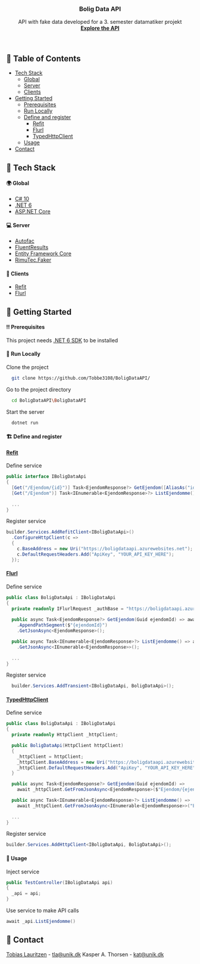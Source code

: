<!-- PROJECT LOGO -->
<div align="center">

  <h3 align="center">Bolig Data API</h3>

  <p align="center">
    API with fake data developed for a 3. semester datamatiker projekt
    <br />
    <a href="https://boligdataapi.azurewebsites.net/swagger/index.html"><strong>Explore the API</strong></a>
  </p>
</div>
<br />



<!-- Table of Contents -->
## :notebook_with_decorative_cover: Table of Contents
- [Tech Stack](#space_invader-tech-stack)
  * [Global](#earth_africa-global)
  * [Server](#computer-server)
  * [Clients](#iphone-clients)
- [Getting Started](#toolbox-getting-started)
  * [Prerequisites](#bangbang-prerequisites)
  * [Run Locally](#running-run-locally)
  * [Define and register](#building_construction-define-and-register)
    * [Refit](#refit)
    * [Flurl](#flurl)
    * [TypedHttpClient](#typedhttpclient)
  * [Usage](#eyes-usage)
- [Contact](#handshake-contact)



<!-- TechStack -->
## :space_invader: Tech Stack

#### :earth_africa: Global
<ul>
  <li><a href="https://docs.microsoft.com/en-us/dotnet/csharp/whats-new/csharp-10">C# 10</a></li>
  <li><a href="https://docs.microsoft.com/en-us/dotnet/core/whats-new/dotnet-6">.NET 6</a></li>
  <li><a href="https://docs.microsoft.com/en-us/aspnet/core/introduction-to-aspnet-core?view=aspnetcore-6.0">ASP.NET Core</a></li>
</ul>
  
  
#### :computer: Server
<ul>
  <li><a href="https://autofac.org">Autofac</a></li>
  <li><a href="https://github.com/altmann/FluentResults">FluentResults</a></li>
  <li><a href="https://docs.microsoft.com/en-us/ef/core/">Entity Framework Core</a></li>
  <li><a href="https://github.com/RimuTec/Faker">RimuTec.Faker</a></li>
</ul>

#### :iphone: Clients
<ul>
  <li><a href="https://reactiveui.github.io/refit/">Refit</a></li>
  <li><a href="https://flurl.dev">Flurl</a></li>
</ul>



<!-- Getting Started -->
## 	:toolbox: Getting Started

<!-- Prerequisites -->
#### :bangbang: Prerequisites

This project needs <a href="https://dotnet.microsoft.com/en-us/download/dotnet/6.0">.NET 6 SDK</a> to be installed


<!-- Run Locally -->
#### :running: Run Locally

Clone the project
```bash
  git clone https://github.com/Tobbe3108/BoligDataAPI/
```

Go to the project directory
```bash
  cd BoligDataAPI\BoligDataAPI
```

Start the server
```bash
  dotnet run
```



<!-- Usage -->
#### :building_construction: Define and register


#### <a href="https://github.com/Tobbe3108/BoligDataAPI/tree/master/Sample/Refit">Refit</a>

Define service
```csharp
public interface IBoligDataApi
{
  [Get("/Ejendom/{id}")] Task<EjendomResponse?> GetEjendom([AliasAs("id")] Guid ejendomId);
  [Get("/Ejendom")] Task<IEnumerable<EjendomResponse>?> ListEjendomme();
  
  ...
}
```

Register service
```csharp
builder.Services.AddRefitClient<IBoligDataApi>()
  .ConfigureHttpClient(c =>
  {
    c.BaseAddress = new Uri("https://boligdataapi.azurewebsites.net");
    c.DefaultRequestHeaders.Add("ApiKey", "YOUR_API_KEY_HERE");
  });
```


#### <a href="https://github.com/Tobbe3108/BoligDataAPI/tree/master/Sample/Flurl">Flurl</a>

Define service
```csharp
public class BoligDataApi : IBoligDataApi
{
  private readonly IFlurlRequest _authBase = "https://boligdataapi.azurewebsites.net".WithHeader("ApiKey", "YOUR_API_KEY_HERE");
  
  public async Task<EjendomResponse?> GetEjendom(Guid ejendomId) => await _authBase.AppendPathSegment("Ejendom")
    .AppendPathSegment($"{ejendomId}")
    .GetJsonAsync<EjendomResponse>();

  public async Task<IEnumerable<EjendomResponse>?> ListEjendomme() => await _authBase.AppendPathSegment("Ejendom")
    .GetJsonAsync<IEnumerable<EjendomResponse>>();
  
  ...
}
```

Register service
```csharp
  builder.Services.AddTransient<IBoligDataApi, BoligDataApi>();
```


#### <a href="https://github.com/Tobbe3108/BoligDataAPI/tree/master/Sample/TypedHttpClient">TypedHttpClient</a>

Define service
```csharp
public class BoligDataApi : IBoligDataApi
{
  private readonly HttpClient _httpClient;

  public BoligDataApi(HttpClient httpClient)
  {
    _httpClient = httpClient;
    _httpClient.BaseAddress = new Uri("https://boligdataapi.azurewebsites.net");
    _httpClient.DefaultRequestHeaders.Add("ApiKey", "YOUR_API_KEY_HERE");
  }

  public async Task<EjendomResponse?> GetEjendom(Guid ejendomId) =>
    await _httpClient.GetFromJsonAsync<EjendomResponse>($"Ejendom/{ejendomId}");

  public async Task<IEnumerable<EjendomResponse>?> ListEjendomme() =>
    await _httpClient.GetFromJsonAsync<IEnumerable<EjendomResponse>>("Ejendom");
  
  ...
}
```

Register service
```csharp
builder.Services.AddHttpClient<IBoligDataApi, BoligDataApi>();
```

<!-- Usage -->
#### :eyes: Usage

Inject service
```csharp
public TestController(IBoligDataApi api)
{
  _api = api;
}
```

Use service to make API calls
```csharp
await _api.ListEjendomme()
```



<!-- Contact -->
## :handshake: Contact
[Tobias Lauritzen](https://about.me/tobiaslauritzen) - tla@unik.dk
Kasper A. Thorsen - kat@unik.dk
